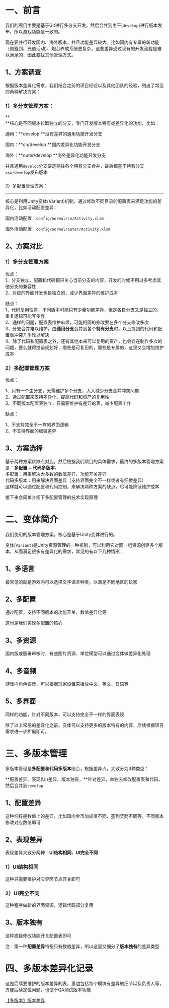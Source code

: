 



# 一、前言


我们的项目主要是基于Git进行多分支开发，然后合并到主干(`develop`)进行版本发布，所以游戏功能是一致的。

现在要并行开发国内、海外版本，并且功能差异较大。比如国内有专属的新功能（周签到、充值活动）、炮台养成系统更复杂，这些差异通过现有的开发流程是难以满足的，因此要找其他管理方式。

## 1、方案调查
根据版本差异化需求，我们结合之前的项目经验以及其他团队的经验，列出了常见的两种解决方案：

### 1）多分支管理方案：
**  
**核心是不同版本拉取独立的分支，专门开发版本特有或差异化的功能，比如：



通用：**develop **没有差异的通用功能开发分支

国内：**cn/develop **国内差异化功能开发分支

海外：**outer/develop **海外差异化功能开发分支

并且通用`develop`分支要定期往各个特有分支合并，最后都基于特有分支`xxx/develop`发布版本

###   
2）多配置管理方案：
****

核心是利用Unity变体(Variant)机制，通过修改不同目录的配置表来满足功能的差异化，比如活动配置差异：



国内活动配置：`config/normal/cn/Activity.xlsm`

海外活动配置：`config/normal/outer/Activity.xlsm`



## 2、方案对比
### 1）多分支管理方案
  
 优点：    
1、分支独立，配置和代码都只关心当前分支的内容，开发的时候不用过多考虑其他分支的兼容性    
2、对应的界面开发也是独立的，减少界面差异的维护成本  
  
缺点：    
1、代码复用性差，不同版本可能只有少量功能差异，但是各自分支又是独立的，重复逻辑可能写多套    
2、通样的问题，配置表维护麻烦，可能相同的修改要在多个分支修改多次    
3、分支合并难以维护，由**通用分支**合并到各个**特有分支**时，以上提到的代码和配置表冲突几乎难以解决    
4、除了代码和配置表之外，还有其他本来可以复用的资产，也会存在制作多次的问题，要么就得提前规划好，哪些是可复用的，哪些是专属的，这里又会增加维护成本  



### 2）多配置管理方案
优点：

1、只有一个主分支，无需维护多个分支，大大减少分支合并冲突问题    
2、通过配置来支持差异化，提高代码和资产的复用性    
3、不同版本配置表独立，只需要维护有差异的表，减少配置工作  



缺点：

1、不支持完全不一样的界面逻辑    
2、不支持界面的细微差异  

## 3、方案选择


基于两种方案优缺点对比，然后根据我们项目的具体需求，最终的多版本管理方案是：**多配置** + **代码多版本**。    
多配置：用来解决大多数的数值差异、功能开关差异    
代码多版本：用来解决界面差异（支持界面完全不一样或者有细微差异）    
这样就可以通过配置和代码控制，来解决两种方案的缺点，尽可能降低维护成本    
  
接下来会简单介绍下多配置管理的技术实现原理  



# 二、变体简介
我们使用的版本管理方案，核心是基于Unity变体进行的。  

变体(`Variant`)是Unity资源管理的一种机制，可以利用它对同一组资源创建多个版本，从而满足很多有差异化的需求，常见的有以下几种情形：

## 1、多语言
 最常见的就是游戏内可以选择文字语言种类，以满足不同地区的玩家  

## 2、多配置
通过配置，支持不同版本的功能开关、数值差异化等

这也是我们实现多配置的核心  

## 3、多资源
国内版或版署审核时，有些图片资源、单位模型可以通过变体做差异化处理

## 4、多音频
游戏内角色语音，可以根据玩家设置来播放中文、英文、日语等

## 5、多界面
 同样的功能，针对不同版本，可以支持完全不一样的界面表现  



除了以上常见的差异化之前，变体可以支持更多的版本特有的内容，后续根据项目需求进一步扩展即可。



# 三、多版本管理


多版本管理是**多配置和代码多版本**结合，根据差异点，大致分为3种类型：  

**配置差异、表现(UI)差异、版本独有，**针对差异，单独去修改配置表和代码，然后合并到`develop`



## 1、配置差异
这种纯粹是数值上的差异，比如国内金币加成值不同、签到奖励不同等，不同版本修改对应数值即可

## 2、表现差异
表现差异大致分两种：**UI结构相同、UI完全不同**

### 1）UI结构相同
这种只需要维护对应界面节点开关即可

### 2）UI完全不同
这种程序做新的界面资源，逻辑代码部分复用

## 3、版本独有
这种直接修改功能开关配置表即可

注：第一种**配置差异**特指只有数值差异，所以这里又细分了**版本独有**的差异类型

# 四、多版本差异化记录


这是后续要维护的版本差异的表，里边包括每个模块有差异的细节以及负责人等，方便后续定位问题，也便于QA测试版本功能



[【多版本】版本差异](https://snh48group.yuque.com/ttk5k0/manpny/deh5q1wy4sekeorq#eLVM)



